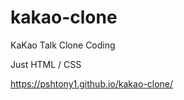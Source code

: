 # kakao-clone
 KaKao Talk Clone Coding
 
 Just HTML / CSS
 
https://pshtony1.github.io/kakao-clone/
